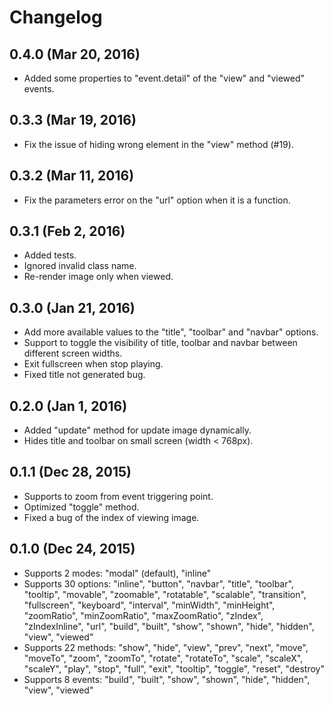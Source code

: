 # Changelog


## 0.4.0 (Mar 20, 2016)

- Added some properties to "event.detail" of the "view" and "viewed" events.


## 0.3.3 (Mar 19, 2016)

- Fix the issue of hiding wrong element in the "view" method (#19).


## 0.3.2 (Mar 11, 2016)

- Fix the parameters error on the "url" option when it is a function.


## 0.3.1 (Feb 2, 2016)

- Added tests.
- Ignored invalid class name.
- Re-render image only when viewed.


## 0.3.0 (Jan 21, 2016)

- Add more available values to the "title", "toolbar" and "navbar" options.
- Support to toggle the visibility of title, toolbar and navbar between different screen widths.
- Exit fullscreen when stop playing.
- Fixed title not generated bug.


## 0.2.0 (Jan 1, 2016)

- Added "update" method for update image dynamically.
- Hides title and toolbar on small screen (width < 768px).


## 0.1.1 (Dec 28, 2015)

- Supports to zoom from event triggering point.
- Optimized "toggle" method.
- Fixed a bug of the index of viewing image.


## 0.1.0 (Dec 24, 2015)

- Supports 2 modes: "modal" (default), "inline"
- Supports 30 options: "inline", "button", "navbar", "title", "toolbar", "tooltip", "movable", "zoomable", "rotatable", "scalable", "transition", "fullscreen", "keyboard", "interval", "minWidth", "minHeight", "zoomRatio", "minZoomRatio", "maxZoomRatio", "zIndex", "zIndexInline", "url", "build", "built", "show", "shown", "hide", "hidden", "view", "viewed"
- Supports 22 methods: "show", "hide", "view", "prev", "next", "move", "moveTo", "zoom", "zoomTo", "rotate", "rotateTo", "scale", "scaleX", "scaleY", "play", "stop", "full", "exit", "tooltip", "toggle", "reset", "destroy"
- Supports 8 events: "build", "built", "show", "shown", "hide", "hidden", "view", "viewed"
